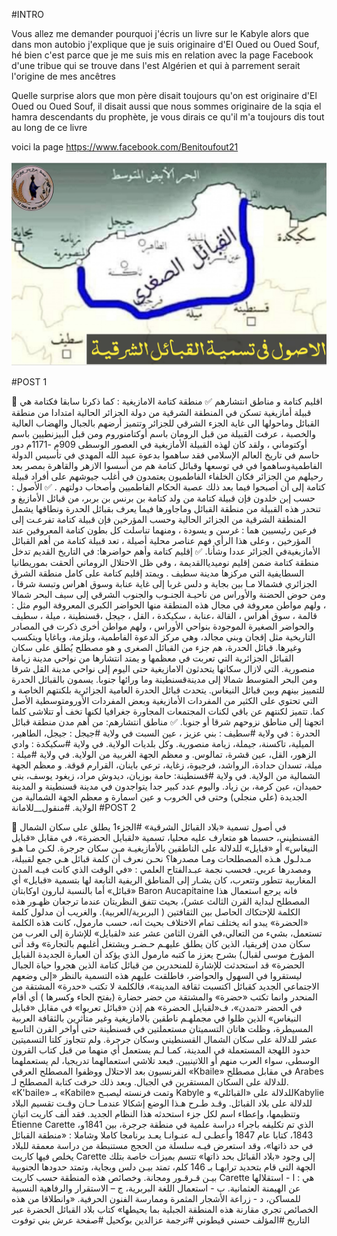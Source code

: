 #INTRO

Vous allez me demander pourquoi j'écris un livre sur le Kabyle alors que dans mon autobio j'explique que je suis originaire d'El Oued ou Oued Souf, 
hé bien c'est parce que je me suis mis en relation avec la page Facebook d'une tribue qui se trouve dans l'est Algérien et qui à parrement serait l'origine de mes ancêtres

Quelle surprise alors que mon père disait toujours qu'on est originaire d'El Oued ou Oued Souf, il disait aussi que nous sommes originaire de la sqia el hamra descendants du prophète, je vous dirais ce qu'il m'a toujours dis tout au long de ce livre

voici la page https://www.facebook.com/Benitoufout21

![geo2](geo2.jpg)

#POST 1

🔵 اقليم كتامة و مناطق انتشارهم 
✅ منطقة كتامة الامازيغية :
كما ذكرنا سابقا فكتامة هي قبيلة أمازيغية تسكن في المنطقة الشرقية من دولة الجزائر الحالية امتدادا من  منطقة القبائل وماحولها الى غاية  الجزء الشرقي للجزائر وتتميز أرضهم بالجبال والهضاب العالية والخصبة ، عرفت القبيلة من قبل الرومان باسم أوكتامنوروم ومن قبل البيزنطيين باسم أوكتوماني ، ولقد كان لهذه القبيلة الأمازيغية في العصور الوسطى 909م -1171م دور حاسم في تاريخ العالم الإسلامي فقد ساهموا بدعوة عبيد الله المهدي في تأسيس الدولة الفاطميةوساهموا في في توسعها وقبائل كتامة هم من أسسوا الازهر والقاهرة بمصر بعد رحيلهم من الجزائر فكان الخلفاء الفاطميون يعتمدون في أغلب جيوشهم على أفراد قبيلة كتامة إلى أن أصبحوا فيما بعد ذلك عصبة الحكام الفاطميين وأصحاب دولتهم .
✅ الأصول :
حسب إبن خلدون فإن قبيلة كتامة من ولد كتامة بن برنس بن بربر،  من قبائل الأمازيغ و تنحدر هذه القبيلة من منطقة القبائل وماجاورها فيما يعرف بقبائل الحدرة ونطاقها يشمل المنطقة الشرقية من الجزائر الحالية وحسب المؤرخين فإن قبيلة كتامة تفرعـت إلى فرعين رئيسيين هما : غرسن و يسودة ، ومنهما تناسلت كل بطون كتامة المعروفين عند المؤرخين ، وعلى هذا الرأي فهم عناصر محلية أصيلة ، تعد قبيلة كتامة من أهم القبائل الأمازيغيةفي الجزائر عددا وشأنا.
✅ إقليم كتامة وأهم حواضرها:
في التاريخ القديم تدخل منطقة كتامة ضمن إقليم نوميدياالقديمة ، وفي ظل الاحتلال الروماني ألحقت بموريطانيا السطايفية التي مركزها مدينة سطيف .
ويمتد إقليم كتامة على كامل منطقة الشرق الجزائري فشمالا مـا بين بجاية و دلس غربا إلى غاية عنابة وسوق اهراس وتبسة شرقا ، ومن حوض الحضنة والأوراس من ناحيـة الجنـوب والجنوب الشرقي إلى سيف البحر شمالا ، ولهم مواطن معروفة في مجال هذه المنطقة منها الحواضر الكبرى المعروفة اليوم مثل : قالمة ، سوق  أهراس ، القالة ،عنابة ، سكيكدة ، القل ، جيجل ،قسنطينة ، ميلة ، سطيف والحواضر الصغيرة الموجودة بنواحي الأوراس ، ولهم مواطن أخرى ذكرت في المصادر التاريخية مثل إقجان وبني مجالد، وهي مركز الدعوة الفاطمية، وبلزمة، وباغايا ويتكسب وغيرها.
قبائل الحدرة، هم جزء من القبائل الصغرى و هو مصطلح يُطلق على سكان القبائل الجزائرية التي تعربت في معظمها و يمتد انتشارها من نواحي مدينة زيامة منصورية. التي لازال سكانها يتحدثون الامازيغية حتى اليوم إلى نواحي مدينة القل شرقا ومن البحر المتوسط شمالا إلى مدينةقسنطينة وما ورائها جنوبا. يسمون بالقبائل الحدرة للتمييز بينهم وبين قبائل النيغاس.
يتحدث قبائل الحدرة العامية الجزائرية  بلكنتهم الخاصة و التي تحتوي على الكثير من المفردات الأمازيغية وبعض المفردات الأورومتوسطية الأصل كما. تتميز لكنتهم عن باقي  لكنات المجتمعات المجاورة جغرافيا لكنها تخف أو تتلاشى كلما اتجهنا إلى مناطق نزوحهم شرقا أو جنوبا.
✅ مناطق انتشارهم:
 من أهم مدن منطقة قبائل الحدرة :
في ولاية #سطيف : بني عزيز ، عين السبت 
في ولاية #جيجل : جيجل، الطاهير، الميلية، تاكسنة، جيملة، زيامة منصورية. وكل بلديات الولاية.
في ولاية #سكيكدة : وادي الزهور، القل، عين قشرة، تمالوس. و معظم الجهة الغربية من الولاية.
في ولاية #ميلة : ميلة، تسدان حدادة، الرواشد، فرجيوة، زغاية، ترعي باينان، القرارم قوقة. و معظم الجهة الشمالية من الولاية.
في ولاية #قسنطينة: حامة بوزيان، ديدوش مراد، زيغود يوسف، بني حميدان، عين كرمة، بن زياد.
 واليوم عدد كبير جدا يتواجدون في مدينة قسنطينة و المدينة الجديدة (علي منجلي) وحتى في الخروب و عين اسمارة و معظم الجهة الشمالية من الولاية.
#منقول__للامانة
#POST 2

🔵 في أصول تسمية «بلاد القبائل الشرقية»
#الجزء1 
يطلق على سكان الشمال القسنطيني، حسبما هو متعارف عليه محليا، تسمية «لقبايل الحضرة»، في مقابل «قبايل النيغاس» أو «قبايل» للدلالة على الناطقين بالأمازيغيـة مـن سكان جرجرة. لكـن مـا هـو مـدلـول هـذه المصطلحات ومـا مصدرها؟
نحـن نعرف أن كلمة قبائل هـي جمع لقبيلة، ومصدرها عربي. فحسب نجمة عبـدالفتاح العلمي : «في الوقت الذي كانت فيـه المدن المغاربية تتطور وتتعرب، كان يشـار إلى المناطق الريفية التابعة لها بتسمية «قبايل» أي «قبائل» أما بالنسبة لبارون اوکابتان Baron Aucapitaine فانه يرجع استعمال هذا المصطلح لبداية القرن الثالث عشر)، بحيث تتفق النظريتان عندما ترجعان ظهـور هذه الكلمة للإحتكاك الحاصل
بين الثقافتين ( البربرية/العربية). والغريب أن مدلول كلمة «الحضرة» يبدو انه يختلف تمام الاختلاف بحيث انه، حسب مارمول، كانت هذه الكلمة تستعمل، بشيء من التعالي،في القرن الثامن عشر عند «لقبايل» للإشارة إلى العرب من سكان مدن إفريقيا، الذين كان يطلق عليهـم حـضـر ويشتغل أغلبهم بالتجارة»
وقد أتى المؤرخ موسى لقبال) بشرح يعزز ما كتبه مارمول الذي يؤكد أن العبارة الجديدة القبايل الحضرة» قد استحدثت للإشارة للمنحدرين من قبائل كتامة الذين هجروا حياة الجبال ليستقروا في السهول والحواضر، فاطلقت عليهم هذه التسمية بالنظر «إلى وضعهم الاجتماعي الجديد كقبائل اكتسبت ثقافة المدينة»، فالكلمة لا تكتب «حدرة» المشتقة من المنحدر وانما تكتب «حضرة» والمشتقة من حضر حضارة (بفتح الحاء وكسرها ) أي أقام
في الحضر «تمدن»، ف«لقبايل الحضرة» هم إذن «قبائل تعربوا» في مقابل «قبايل النيغاس» الذين ظلوا في مجملهـم ناطقين بالامازيغية وغير متأثرين بالثقافة العربية المسيطرة، وظلت هاتان التسميتان مستعملتين في قسنطينة حتى أواخر القرن التاسع عشر للدلالة على سكان الشمال القسنطيني وسكان جرجرة. ولم تتجاوز كلتا التسميتين حدود اللهجة المستعملة في المدينة، كمـا لـم يستعمل أي منهما من قبل كتاب القرون الوسطى، سواء العرب منهم أو اللاتينيين. فبعد تلاشي استعمالهما تدريجيا، لم يستعملهما الفرنسيون بعد الاحتلال ووظفوا المصطلح العرقي «Kbaile» في مقابل مصطلح Arabes للدلالة على السكان المستقرين في الجبال. وبعد ذلك حرفت كتابة المصطلح لـ. «K'baile» بـ «Kabile»
وتمت فرنسته ليصبـح Kabyle للدلالة على «القبائلي» وKabylie للدلالة على بلاد القبائل.
وقـد طـرح هـذا الوضع إشكالا عندمـا حـان وقـت تقسيم البلاد وتنظيمها، وإعطاء اسم لكل جزء استحدثه هذا النظام الجديد. فقد ألف كاريت اتيان Étienne Carette ،الذي تم تكليفه باجراء دراسة علمية في منطقة جرجرة، بين 1841و 1843، كتابا عام 1847 وأعطـى لـه عنـوانـا يعـد برنامجا كاملا وشاملا : «منطقة القبائل في حد ذاتها»، وقد استعرض فيـه سلسلة من الحجج مستنبطة من دراسة معمقة للبلاد يخلص فيها كاريت Carette إلى وجود «بلاد القبائل بحد ذاتها» تتسم بميزات خاصة بتلك الجهة التي قام بتحديد ترابهـا بـ 146 كلم، تمتد بيـن دلس وبجاية، وتمتد حدودها الجنوبية بيـن قـرقـور ومجانة. وخصائص هذه المنطقة حسب كاريت Carette هي :
ا - استقلالها عن الهيمنة العثمانية.
ب - استعمال اللغة البربرية،
ج – الاستقرار والرفاهية النسبية للمساكن،
د - زراعة الأشجار المثمرة وممارسة الفنون الحرفية. «وانطلاقا من هذه الخصائص تجري مقارنة هذه المنطقة الجبلية بما يحيطها»
كتاب بلاد القبائل الحضرة عبر التاريخ
#المؤلف حسني قيطوني 
#ترجمة عزالدين بوكحيل
#صفحة عرش بني توفوت
